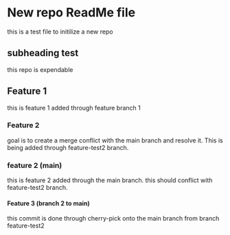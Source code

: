# New repo ReadMe file 
this is a test file to initilize a new repo

## subheading test
this repo is expendable 

## Feature 1 
this is feature 1 added through feature branch 1

### Feature 2
goal is to create a merge conflict with the main branch and resolve it. This is being added through feature-test2 branch. 

### feature 2 (main)
this is feature 2 added through the main branch. this should conflict with feature-test2 branch. 

#### Feature 3 (branch 2 to main)
this commit is done through cherry-pick onto the main branch from branch feature-test2

